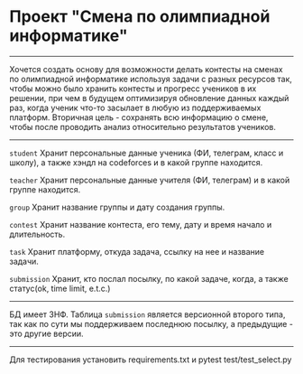 # Проект "Смена по олимпиадной информатике"

---

Хочется создать основу для возможности делать контесты на сменах по олимпиадной информатике используя задачи с разных ресурсов так, чтобы можно было хранить контесты и прогресс учеников в их решении, при чем в будущем оптимизируя обновление данных каждый раз, когда ученик что-то засылает в любую из поддерживаемых платформ. Вторичная цель - сохранять всю информацию о смене, чтобы после проводить анализ относительно результатов учеников.

---

`student`
Хранит персональные данные ученика (ФИ, телеграм, класс и школу), а также хэндл на codeforces и в какой группе находится.

`teacher`
Хранит персональные данные учителя (ФИ, телеграм) и в какой группе находится.

`group`
Хранит название группы и дату создания группы.

`contest`
Хранит название контеста, его тему, дату и время начало и длительность.

`task`
Хранит платформу, откуда задача, ссылку на нее и название задачи.

`submission`
Хранит, кто послал посылку, по какой задаче, когда, а также статус(ok, time limit, e.t.c.)

---

БД имеет 3НФ. Таблица `submission` является версионной второго типа, так как по сути мы поддерживаем последнюю посылку, а предыдущие - это другие версии.

---

Для тестирования установить requirements.txt и pytest test/test_select.py
